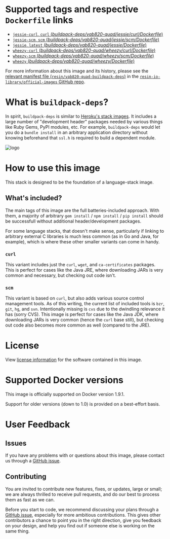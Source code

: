 # Supported tags and respective `Dockerfile` links

-	[`jessie-curl`, `curl` (*buildpack-deps/vab820-quad/jessie/curl/Dockerfile*)](https://github.com/resin-io-library/base-images/blob/006a367b75f2b8b6f8df2146a116df1ee624514c/buildpack-deps/vab820-quad/jessie/curl/Dockerfile)
-	[`jessie-scm`, `scm` (*buildpack-deps/vab820-quad/jessie/scm/Dockerfile*)](https://github.com/resin-io-library/base-images/blob/006a367b75f2b8b6f8df2146a116df1ee624514c/buildpack-deps/vab820-quad/jessie/scm/Dockerfile)
-	[`jessie`, `latest` (*buildpack-deps/vab820-quad/jessie/Dockerfile*)](https://github.com/resin-io-library/base-images/blob/006a367b75f2b8b6f8df2146a116df1ee624514c/buildpack-deps/vab820-quad/jessie/Dockerfile)
-	[`wheezy-curl` (*buildpack-deps/vab820-quad/wheezy/curl/Dockerfile*)](https://github.com/resin-io-library/base-images/blob/006a367b75f2b8b6f8df2146a116df1ee624514c/buildpack-deps/vab820-quad/wheezy/curl/Dockerfile)
-	[`wheezy-scm` (*buildpack-deps/vab820-quad/wheezy/scm/Dockerfile*)](https://github.com/resin-io-library/base-images/blob/006a367b75f2b8b6f8df2146a116df1ee624514c/buildpack-deps/vab820-quad/wheezy/scm/Dockerfile)
-	[`wheezy` (*buildpack-deps/vab820-quad/wheezy/Dockerfile*)](https://github.com/resin-io-library/base-images/blob/006a367b75f2b8b6f8df2146a116df1ee624514c/buildpack-deps/vab820-quad/wheezy/Dockerfile)

For more information about this image and its history, please see the [relevant manifest file (`resin/vab820-quad-buildpack-deps`)](https://github.com/resin-io-library/official-images/blob/master/library/vab820-quad-buildpack-deps) in the [`resin-io-library/official-images` GitHub repo](https://github.com/resin-io-library/official-images).

# What is `buildpack-deps`?

In spirit, `buildpack-deps` is similar to [Heroku's stack images](https://github.com/heroku/stack-images/blob/master/bin/cedar.sh). It includes a large number of "development header" packages needed by various things like Ruby Gems, PyPI modules, etc. For example, `buildpack-deps` would let you do a `bundle install` in an arbitrary application directory without knowing beforehand that `ssl.h` is required to build a dependent module.

![logo](https://raw.githubusercontent.com/resin-io-library/docs/master/vab820-quad-buildpack-deps/logo.png)

# How to use this image

This stack is designed to be the foundation of a language-stack image.

## What's included?

The main tags of this image are the full batteries-included approach. With them, a majority of arbitrary `gem install` / `npm install` / `pip install` should be successfull without additional header/development packages.

For some language stacks, that doesn't make sense, particularly if linking to arbitrary external C libraries is much less common (as in Go and Java, for example), which is where these other smaller variants can come in handy.

### `curl`

This variant includes just the `curl`, `wget`, and `ca-certificates` packages. This is perfect for cases like the Java JRE, where downloading JARs is very common and necessary, but checking out code isn't.

### `scm`

This variant is based on `curl`, but also adds various source control management tools. As of this writing, the current list of included tools is `bzr`, `git`, `hg`, and `svn`. Intentionally missing is `cvs` due to the dwindling relevance it has (sorry CVS). This image is perfect for cases like the Java JDK, where downloading JARs is very common (hence the `curl` base still), but checking out code also becomes more common as well (compared to the JRE).

# License

View [license information](https://www.debian.org/social_contract#guidelines) for the software contained in this image.

# Supported Docker versions

This image is officially supported on Docker version 1.9.1.

Support for older versions (down to 1.0) is provided on a best-effort basis.

# User Feedback

## Issues

If you have any problems with or questions about this image, please contact us through a [GitHub issue](https://github.com/resin-io-library/base-images/issues).

## Contributing

You are invited to contribute new features, fixes, or updates, large or small; we are always thrilled to receive pull requests, and do our best to process them as fast as we can.

Before you start to code, we recommend discussing your plans through a [GitHub issue](https://github.com/resin-io-library/base-images/issues), especially for more ambitious contributions. This gives other contributors a chance to point you in the right direction, give you feedback on your design, and help you find out if someone else is working on the same thing.
